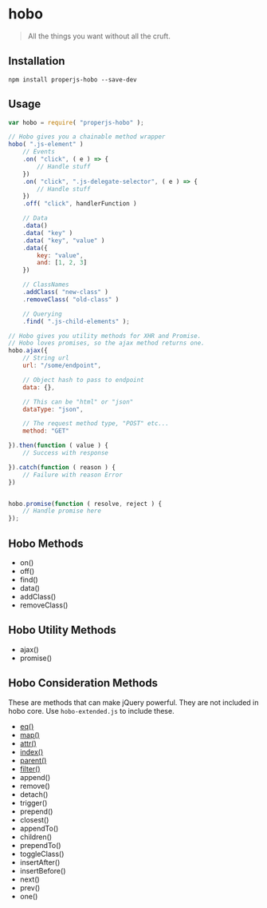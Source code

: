 hobo
====

> All the things you want without all the cruft.



## Installation

```shell
npm install properjs-hobo --save-dev
```


## Usage
```javascript
var hobo = require( "properjs-hobo" );

// Hobo gives you a chainable method wrapper
hobo( ".js-element" )
    // Events
    .on( "click", ( e ) => {
        // Handle stuff
    })
    .on( "click", ".js-delegate-selector", ( e ) => {
        // Handle stuff
    })
    .off( "click", handlerFunction )

    // Data
    .data()
    .data( "key" )
    .data( "key", "value" )
    .data({
        key: "value",
        and: [1, 2, 3]
    })

    // ClassNames
    .addClass( "new-class" )
    .removeClass( "old-class" )

    // Querying
    .find( ".js-child-elements" );

// Hobo gives you utility methods for XHR and Promise.
// Hobo loves promises, so the ajax method returns one.
hobo.ajax({
    // String url
    url: "/some/endpoint",

    // Object hash to pass to endpoint
    data: {},

    // This can be "html" or "json"
    dataType: "json",

    // The request method type, "POST" etc...
    method: "GET"

}).then(function ( value ) {
    // Success with response

}).catch(function ( reason ) {
    // Failure with reason Error
})


hobo.promise(function ( resolve, reject ) {
    // Handle promise here
});
```



## Hobo Methods
- on()
- off()
- find()
- data()
- addClass()
- removeClass()



## Hobo Utility Methods
- ajax()
- promise()



## Hobo Consideration Methods
These are methods that can make jQuery powerful. They are not included in hobo core. Use `hobo-extended.js` to include these.

- [eq()](https://github.com/ProperJS/hobo/blob/master/lib/extended/eq.js)
- [map()](https://github.com/ProperJS/hobo/blob/master/lib/extended/map.js)
- [attr()](https://github.com/ProperJS/hobo/blob/master/lib/extended/attr.js)
- [index()](https://github.com/ProperJS/hobo/blob/master/lib/extended/index.js)
- [parent()](https://github.com/ProperJS/hobo/blob/master/lib/extended/parent.js)
- [filter()](https://github.com/ProperJS/hobo/blob/master/lib/extended/filter.js)
- append()
- remove()
- detach()
- trigger()
- prepend()
- closest()
- appendTo()
- children()
- prependTo()
- toggleClass()
- insertAfter()
- insertBefore()
- next()
- prev()
- one()